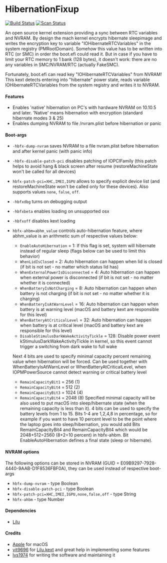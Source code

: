 HibernationFixup
==================

[![Build Status](https://github.com/acidanthera/HibernationFixup/workflows/CI/badge.svg?branch=master)](https://github.com/acidanthera/HibernationFixup/actions) [![Scan Status](https://scan.coverity.com/projects/16402/badge.svg?flat=1)](https://scan.coverity.com/projects/16402)

An open source kernel extension providing a sync between RTC variables and NVRAM.
By design the mach kernel encrypts hibernate sleepimage and writes the encryption key to variable 
"IOHibernateRTCVariables" in the system registry (PMRootDomain).
Somehow this value has to be written into RTC (or SMC) in order the boot.efi could read it.
But in case if you have to limit your RTC memory to 1 bank (128 bytes), it doesn't work: there are no any variables in SMC/NVRAM/RTC (actually FakeSMC). 

Fortunately, boot.efi can read key "IOHibernateRTCVariables" from NVRAM!
This kext detects entering into "hibernate" power state, reads variable 
IOHibernateRTCVariables from the system registry and writes it to NVRAM.

#### Features
- Enables 'native' hibernation on PC's with hardware NVRAM on 10.10.5 and later.
  'Native' means hibernation with encryption (standard hibernate modes 3 & 25)
- Enables dumping NVRAM to file /nvram.plist before hibernation or panic

#### Boot-args
- `-hbfx-dump-nvram` saves NVRAM to a file nvram.plist before hibernation and after kernel panic (with panic info)
- `-hbfx-disable-patch-pci` disables patching of IOPCIFamily (this patch helps to avoid hang & black screen after resume (restoreMachineState won't be called for all devices)
- `hbfx-patch-pci=XHC,IMEI,IGPU` allows to specify explicit device list (and restoreMachineState won't  be called only for these devices). Also supports values `none`, `false`, `off`.
- `-hbfxdbg` turns on debugging output
- `-hbfxbeta` enables loading on unsupported osx
- `-hbfxoff` disables kext loading
- `hbfx-ahbm=abhm_value` controls auto-hibernation feature, where abhm_value is an arithmetic sum of respective values below:
	- `EnableAutoHibernation` = 1:
		If this flag is set, system will hibernate instead of regular sleep (flags below can be used to limit this behavior)
	- `WhenLidIsClosed` = 2:
		Auto hibernation can happen when lid is closed (if bit is not set - no matter which status lid has)
	- `WhenExternalPowerIsDisconnected` = 4:
		Auto hibernation can happen when external power is disconnected (if bit is not set - no matter whether it is connected)
	- `WhenBatteryIsNotCharging` = 8:
		Auto hibernation can happen when battery is not charging (if bit is not set - no matter whether it is charging)
	- `WhenBatteryIsAtWarnLevel` = 16:
		Auto hibernation can happen when battery is at warning level (macOS and battery kext are responsible for this level)
	- `WhenBatteryAtCriticalLevel` = 32:
		Auto hibernation can happen when battery is at critical level (macOS and battery kext are responsible for this level)
	- `DisableStimulusDarkWakeActivityTickle` = 128:
		Disable power event kStimulusDarkWakeActivityTickle in kernel, so this event cannot trigger a switching from dark wake to full wake

	Next 4 bits are used to specify minimal capacity percent remaining value when hibernation will be forced.
	Can be used together with WhenBatteryIsAtWarnLevel or WhenBatteryAtCriticalLevel, when IOPMPowerSource cannot detect warning or critical battery level
	- `RemainCapacityBit1` = 256  (1)
	- `RemainCapacityBit4` = 512  (2)
	- `RemainCapacityBit3` = 1024 (4)
	- `RemainCapacityBit4` = 2048 (8)
	Specified minimal capacity will be also used to put macOS into sleep/hibernate state (when the remaining capacity is less than it).
	4 bits can be used to specify the battery levels from 1 to 15. Bits 1-4 are 1,2,4,8 in percentage, so for example if you want to have 
	10 percent level to be the point where the laptop goes into sleep/hibernation, you would add Bits RemainCapacityBit4 and RemainCapacityBit4 which would be 2048+512=2560 (8+2=10 percent) in hbfx-ahbm. Bit EnableAutoHibernation defines a final state (sleep or hibernate).

#### NVRAM options
The following options can be stored in NVRAM (GUID = E09B9297-7928-4440-9AAB-D1F8536FBF0A), they can be used instead of respective boot-args
- `hbfx-dump-nvram`  - type Boolean
- `hbfx-disable-patch-pci`  - type Boolean
- `hbfx-patch-pci=XHC,IMEI,IGPU,none,false,off` - type String
- `hbfx-ahbm` - type Number


#### Dependencies
- [Lilu](https://github.com/acidanthera/Lilu)

#### Credits
- [Apple](https://www.apple.com) for macOS  
- [vit9696](https://github.com/vit9696) for [Lilu.kext](https://github.com/vit9696/Lilu) and great help in implementing some features 
- [lvs1974](https://applelife.ru/members/lvs1974.53809/) for writing the software and maintaining it
